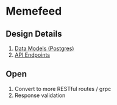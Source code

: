 # Memefeed

## Design Details

1. [Data Models (Postgres)](https://github.com/memefeed-labs/memefeed-web2/blob/main/src/resources/memes-pg.ts)
2. [API Endpoints](https://github.com/memefeed-labs/memefeed-web2/blob/main/src/app.ts)

## Open

1. Convert to more RESTful routes / grpc
2. Response validation
